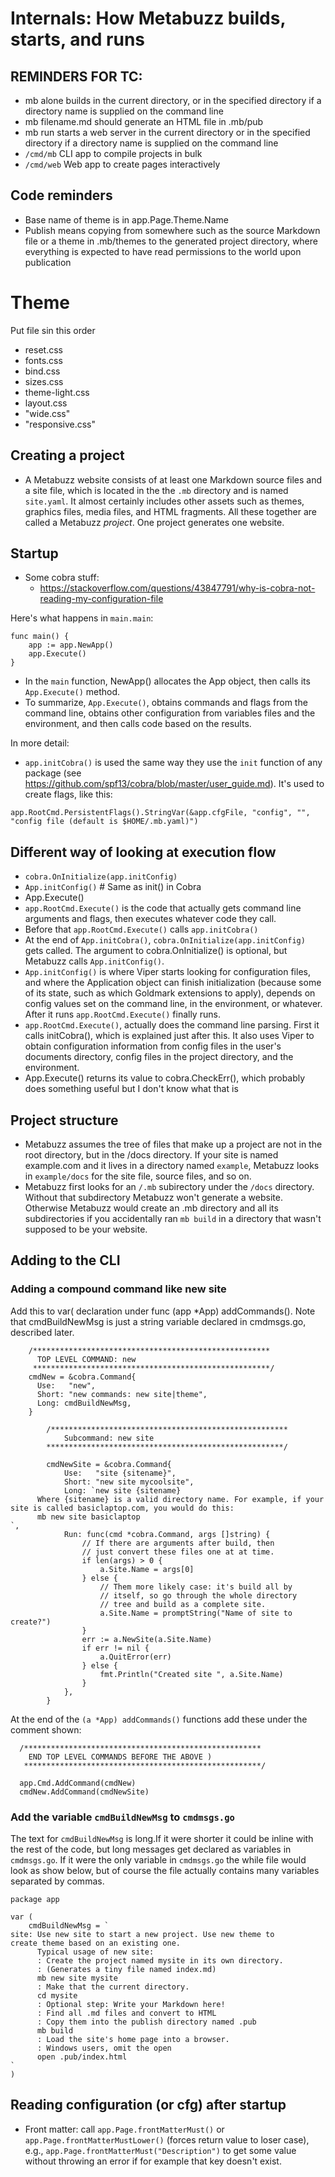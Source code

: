 # Internals: How Metabuzz builds, starts, and runs

## REMINDERS FOR TC:
* mb alone builds in the current directory, 
or in the specified directory if a directory name is supplied 
on the command line
* mb filename.md should generate an HTML file in .mb/pub
* mb run starts a web server in the current directory 
or in the specified directory if a directory name is supplied 
on the command line
* `/cmd/mb` CLI app to compile projects in bulk
* `/cmd/web` Web app to create pages interactively


## Code reminders
* Base name of theme is in app.Page.Theme.Name
* Publish means copying from somewhere such as the source Markdown
file or a theme in .mb/themes to the generated project directory,
where everything is expected to have read permissions to the world
upon publication


# Theme
Put file sin this order
- reset.css
- fonts.css
- bind.css
- sizes.css
- theme-light.css
- layout.css
- "wide.css"
- "responsive.css"

## Creating a project

* A Metabuzz website consists of at least one Markdown source
files and a site file, which is located in the the `.mb`
directory and is named `site.yaml`. 
It almost certainly includes 
other assets such as themes, graphics files,
media files, and HTML fragments.
All these together are 
called a Metabuzz *project*. One project generates
one website.


## Startup

* Some cobra stuff:
  - https://stackoverflow.com/questions/43847791/why-is-cobra-not-reading-my-configuration-file

Here's what happens in `main.main`:

```
func main() {
	app := app.NewApp()
	app.Execute()
}
```
* In the `main` function, NewApp() allocates the App object, then calls its
`App.Execute()` method.
* To summarize, `App.Execute()`, obtains commands
and flags from the command line, obtains other configuration from 
variables files and the environment, and then calls code based on the results.

In more detail:
* `app.initCobra()` is used the same way they use  the `init`
function of any package (see https://github.com/spf13/cobra/blob/master/user_guide.md). It's used to create flags, like this:

```
app.RootCmd.PersistentFlags().StringVar(&app.cfgFile, "config", "", "config file (default is $HOME/.mb.yaml)")
```

## Different way of looking at execution flow
* `cobra.OnInitialize(app.initConfig)`
* `App.initConfig()` # Same as init() in Cobra
* App.Execute() 
* `app.RootCmd.Execute()` is the code that 
actually gets command line arguments and flags, then executes whatever
code they call. 
* Before that `app.RootCmd.Execute()` calls `app.initCobra()` 
*	At the end of `App.initCobra()`,  `cobra.OnInitialize(app.initConfig)` 
gets called. The argument to cobra.OnInitialize() is optional, 
but Metabuzz calls `App.initConfig()`.
* `App.initConfig()` is where Viper starts looking for configuration files,
and where the Application object can finish initialization (because
some of its state, such as which Goldmark extensions to apply), 
depends on config values set on the command line, in the environment,
or whatever.
After it runs `app.RootCmd.Execute()` finally runs.
* `app.RootCmd.Execute()`, actually does the command line parsing. First it calls initCobra(), which is explained just after this. It also uses Viper to obtain configuration information from config files in
the user's documents directory, config files in the
project directory, and the environment.
* App.Execute() returns its value to cobra.CheckErr(), which probably
does something useful but I don't know what that is



## Project structure

* Metabuzz assumes the tree of files that make up a
project are not in the root directory, but in the
/docs directory. If your site is named example.com
and it lives in a directory named `example`,
Metabuzz looks in `example/docs` for the site
file, source files, and so on.
* Metabuzz first looks for an `/.mb` subirectory
under the `/docs` directory. Without that subdirectory
Metabuzz won't generate a website. Otherwise Metabuzz would create an .mb directory and all its subdirectories if you accidentally ran `mb build`
in a directory that wasn't supposed to be your website.


## Adding to the CLI

### Adding a compound command like new site


Add this to  var( declaration under func (app *App) addCommands(). 
Note that cmdBuildNewMsg is just a string variable declared
in cmdmsgs.go, described later.

```
    /*****************************************************
      TOP LEVEL COMMAND: new
     *****************************************************/
    cmdNew = &cobra.Command{
      Use:   "new",
      Short: "new commands: new site|theme",
      Long: cmdBuildNewMsg, 
    }
 
		/*****************************************************
		    Subcommand: new site
		*****************************************************/

		cmdNewSite = &cobra.Command{
			Use:   "site {sitename}",
			Short: "new site mycoolsite",
			Long: `new site {sitename}
      Where {sitename} is a valid directory name. For example, if your site is called basiclaptop.com, you would do this:
      mb new site basiclaptop
`,
			Run: func(cmd *cobra.Command, args []string) {
				// If there are arguments after build, then
				// just convert these files one at at time.
				if len(args) > 0 {
					a.Site.Name = args[0]
				} else {
					// Them more likely case: it's build all by
					// itself, so go through the whole directory
					// tree and build as a complete site.
					a.Site.Name = promptString("Name of site to create?")
				}
				err := a.NewSite(a.Site.Name)
				if err != nil {
					a.QuitError(err)
				} else {
					fmt.Println("Created site ", a.Site.Name)
				}
			},
		}
```

At the end of the `(a *App) addCommands()` functions add these under the comment shown:

```
  /*****************************************************
    END TOP LEVEL COMMANDS BEFORE THE ABOVE )                    
   *****************************************************/    
                                                          
  app.Cmd.AddCommand(cmdNew)                           
  cmdNew.AddCommand(cmdNewSite)                              
```

### Add the variable `cmdBuildNewMsg` to `cmdmsgs.go`

The text for `cmdBuildNewMsg` is long.If it were shorter
it could be inline with the rest of the code, but long
messages get declared as variables in `cmdmsgs.go`. If
it were the only variable in `cmdmsgs.go` the while
file would look as show below, but of course the
file actually contains many variables separated by commas.

```
package app

var (
	cmdBuildNewMsg = `
site: Use new site to start a new project. Use new theme to 
create theme based on an existing one. 
      Typical usage of new site:
      : Create the project named mysite in its own directory.
      : (Generates a tiny file named index.md)
      mb new site mysite
      : Make that the current directory. 
      cd mysite
      : Optional step: Write your Markdown here!
      : Find all .md files and convert to HTML
      : Copy them into the publish directory named .pub
      mb build
      : Load the site's home page into a browser.
      : Windows users, omit the open
      open .pub/index.html
`
)
```
## Reading configuration (or cfg) after startup

* Front matter: call `app.Page.frontMatterMust()` or
`app.Page.frontMatterMustLower()` (forces return
value to loser case),
e.g., `app.Page.frontMatterMust("Description")`
to get some value without throwing an error if
for example that key doesn't exist.

